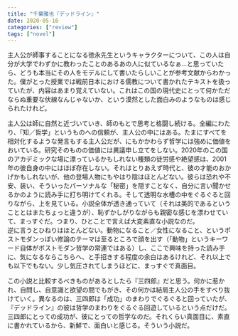 ```yaml
---
title: "千葉雅也『デッドライン』"
date: 2020-05-16
categories: ["review"]
tags: ["novel"]
---
```


主人公が師事することになる徳永先生というキャラクターについて、この人は自分が大学でわずかに教わったことのあるあの人に似ているなぁ…と思っていたら、どうも本当にその人をモデルにして書いたらしいことが参考文献からわかった。僕がとった授業では戦前日本における儒教について書かれたテキストを扱っていたが、内容はあまり覚えていない。これはこの国の現代史にとって何かただならぬ重要な伏線なんじゃないか、という漠然とした面白みのようなものは感じられたけれど。

主人公は師に自然と近づいていき、師のもとで思考と格闘し続ける。全編にわたり、「知／哲学」というものへの信頼が、主人公の中にはある。たまにすべてを相対化するような発言もする主人公だが、にもかかわらず哲学には強めに価値をおいている。研究そのものの価値には異議申し立てをしない。2020年のこの国のアカデミックな場に漂っているかもしれない種類の徒労感や絶望感は、2001年の彼自身の中にはほぼ存在しない。それはとりあえず時代と、彼の才能のおかげかもしれないが、他の登場人物にもやはり陰はほとんどない。彼らは恐れや不安、装い、そういったパーソナルな「秘密」を隠すことなく、自分に言い聞かせるかのように読み手に打ち明けてくれる。そして透明な水槽の中をぐるぐると回りながら、上を見ている。小説全体が透き通っていて（それは美的であるということとはまたちょっと違うが）、恥ずかしがりながらも親密な感じを漂わせていて、まっすぐだ。つまり、ひとことで言えば大変素直な小説なのだ。  
逆に言うとひねりはほとんどない。動物になること／女性になること、というポストモダンっぽい修論のテーマは至るところで顔を出す（「動物」というキーワード自体がポストモダン哲学の常連ではある）し、ここで興味を持った読み手に、気になるならこちらへ、と手招きする程度の余白はあるけれど、それ以上でも以下でもない。少し気圧されてしまうほどに、まっすぐで真面目。

この小説と比較するべきものがあるとしたら『三四郎』だと思う。何かに惹かれ、自問し、自意識と欲望の間でもがき、その何かは結局主人公の手をすべり抜けていく。異なるのは、三四郎は「成功」のまわりでぐるぐると回っていたが、『デッドライン』の彼は哲学のまわりをぐるぐる回遊しているという点だけだ。三四郎にとっての成功が、彼にとっての哲学なのだ。それくらい真面目に、素直に書かれているから、新鮮で、面白いと感じる。そういう小説だ。

